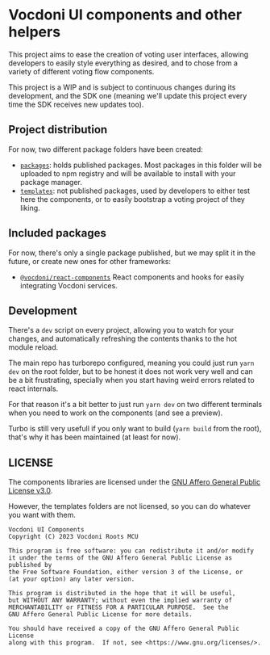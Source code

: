 Vocdoni UI components and other helpers
=======================================

This project aims to ease the creation of voting user interfaces, allowing
developers to easily style everything as desired, and to chose from a variety of
different voting flow components.

This project is a WIP and is subject to continuous changes during its
development, and the SDK one (meaning we'll update this project every time the
SDK receives new updates too).

Project distribution
--------------------

For now, two different package folders have been created:

- [`packages`]: holds published packages. Most packages in this folder will be
  uploaded to npm registry and will be available to install with your package
  manager.
- [`templates`]: not published packages, used by developers to either test here
  the components, or to easily bootstrap a voting project of they liking.

Included packages
-----------------

For now, there's only a single package published, but we may split it in the
future, or create new ones for other frameworks:

- [`@vocdoni/react-components`] React components and hooks for easily
  integrating Vocdoni services.

Development
-----------

There's a `dev` script on every project, allowing you to watch for your changes,
and automatically refreshing the contents thanks to the hot module reload.

The main repo has turborepo configured, meaning you could just run `yarn dev` on
the root folder, but to be honest it does not work very well and can be a bit
frustrating, specially when you start having weird errors related to react
internals.

For that reason it's a bit better to just run `yarn dev` on two different
terminals when you need to work on the components (and see a preview).

Turbo is still very usefull if you only want to build (`yarn build` from the
root), that's why it has been maintained (at least for now).

LICENSE
-------

The components libraries are licensed under the [GNU Affero General Public
License v3.0][license].

However, the templates folders are not licensed, so you can do whatever you want
with them.

    Vocdoni UI Components
    Copyright (C) 2023 Vocdoni Roots MCU

    This program is free software: you can redistribute it and/or modify
    it under the terms of the GNU Affero General Public License as published by
    the Free Software Foundation, either version 3 of the License, or
    (at your option) any later version.

    This program is distributed in the hope that it will be useful,
    but WITHOUT ANY WARRANTY; without even the implied warranty of
    MERCHANTABILITY or FITNESS FOR A PARTICULAR PURPOSE.  See the
    GNU Affero General Public License for more details.

    You should have received a copy of the GNU Affero General Public License
    along with this program.  If not, see <https://www.gnu.org/licenses/>.

[license]: ./LICENSE
[`packages`]: ./packages
[`templates`]: ./templates
[`@vocdoni/react-components`]: ./packages/components/README.md
